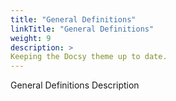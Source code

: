 ```yaml
---
title: "General Definitions"
linkTitle: "General Definitions"
weight: 9
description: >
Keeping the Docsy theme up to date.
---
```


General Definitions Description
